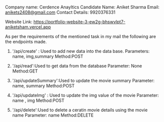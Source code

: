 Company name: Cerdence Anayltics
Candidate Name: Aniket Sharma
Email: anikets2408@gmail.com
Contact Details: 9920376331

Website Link: https://portfolio-website-3-ew2g-bhswvlpt7-aniketsham.vercel.app

As per the requirements of the mentioned task in my mail the following are the endpoints made.

1. '/api/create' : Used to add new data into the data base. 
Parameters: name, img,summary
Method:POST

2. '/api/read':Used to get data from the database
Parameter: None
Method:GET

3. '/api/updateSummary':Used to update the movie summary
Parameter: name, summary
Method:POST

4. '/api/updateImg' : Used to update the img value of the movie
Parameter: name , img
Method:POST

5. '/api/delete':Used to delete a ceratin movie details using the movie name
Parameter: name
Method:DELETE


